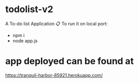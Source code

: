 # todolist-v2
A To-do list Application 📋
To run it on local port:
* npm i
* node app.js
# app deployed can be found at
https://tranquil-harbor-85921.herokuapp.com/
